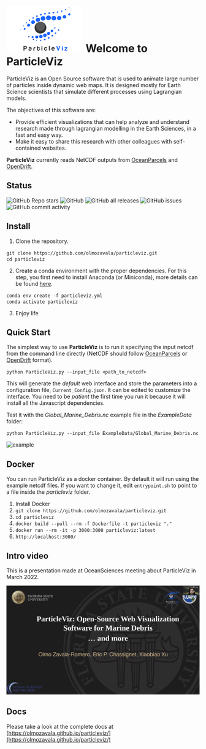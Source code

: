 
#  <img src="docs/logos/logo_sm.png" width="200px" style="border:none"> Welcome to ParticleViz  
ParticleViz is an Open Source software that is used to animate large number of particles inside dynamic web maps.
It is designed mostly for Earth Science scientists that simulate different processes using Lagrangian models.

The objectives of this software are:
* Provide efficient visualizations that can help analyze and understand research made through lagrangian modelling in the Earth Sciences, in a fast and easy way. 
* Make it easy to share this research with other colleagues with self-contained websites. 

**ParticleViz** currently reads NetCDF outputs from [OceanParcels](https://oceanparcels.org/) and [OpenDrift](https://opendrift.github.io/).

## Status
![GitHub Repo stars](https://img.shields.io/github/stars/olmozavala/particleviz?style=social)
![GitHub](https://img.shields.io/github/license/olmozavala/particleviz)
![GitHub all releases](https://img.shields.io/github/downloads/olmozavala/particleviz/total)
![GitHub issues](https://img.shields.io/github/issues/olmozavala/particleviz)
![GitHub commit activity](https://img.shields.io/github/commit-activity/m/olmozavala/particleviz)

## Install

1. Clone the repository.

```shell
git clone https://github.com/olmozavala/particleviz.git
cd particleviz
```

2. Create a conda environment with the proper dependencies. For this step, you first need to install Anaconda (or Miniconda), more details can be found [here](https://docs.conda.io/projects/conda/en/latest/user-guide/install/index.html).

```shell
conda env create -f particleviz.yml
conda activate particleviz
```

3. Enjoy life

## Quick Start

The simplest way to use **ParticleViz** is to run it specifying the input netcdf from the command line directly (NetCDF should follow [OceanParcels](https://oceanparcels.org/) or [OpenDrift](https://opendrift.github.io/) format).

```shell
python ParticleViz.py --input_file <path_to_netcdf> 
```

This will generate the *default* web interface and store the parameters into a configuration file, `Current_Config.json`. It can be edited to customize the interface. You need to be _patient_ the first time you run it because it will install all the Javascript dependencies.

Test it with the *Global_Marine_Debris.nc* example file in the *ExampleData* folder:

```shell
python ParticleViz.py --input_file ExampleData/Global_Marine_Debris.nc
```
<img src="docs/media/quickstart.gif" alt="example" />

## Docker
You can run ParticleViz as a docker container. By default it will run using the example netcdf files. 
If you want to change it, edit `entrypoint.sh` to point to a file inside the *particleviz* folder. 

1. Install Docker
2. `git clone https://github.com/olmozavala/particleviz.git`
3. `cd particleviz`
4. `docker build --pull --rm -f Dockerfile -t particleviz "."`
5. `docker run --rm -it -p 3000:3000 particleviz:latest`
6. `http://localhost:3000/`

## Intro video
This is a presentation made at OceanSciences meeting about ParticleViz in March 2022.

[![ParticleViz at OSM](docs/media/video_tm.png)](https://youtu.be/7Xk0DxRMPjQ?t=289)

## Docs
Please take a look at the complete docs at [https://olmozavala.github.io/particleviz/](https://olmozavala.github.io/particleviz/)

